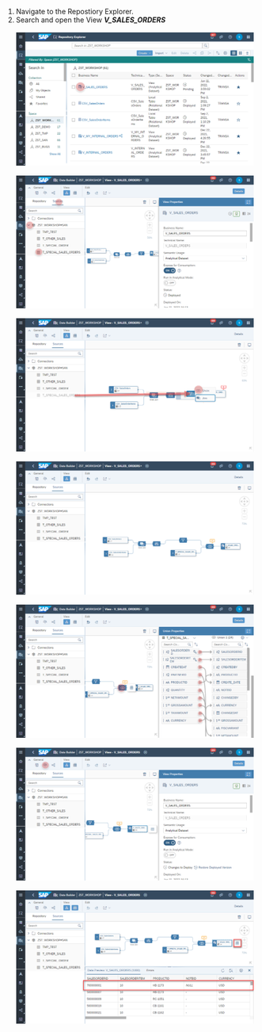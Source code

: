 1. Navigate to the Repostiory Explorer.
2. Search and open the View **_V_SALES_ORDERS_**
<br><br>![](../images/sales_orders_union_01.png)
<br><br>![](../images/sales_orders_union_01c.png)
<br><br>![](../images/sales_orders_union_02.png)
<br><br>![](../images/sales_orders_union_03.png)
<br><br>![](../images/sales_orders_union_04.png)
<br><br>![](../images/sales_orders_union_05.png)
<br><br>![](../images/sales_orders_union_06.png)


